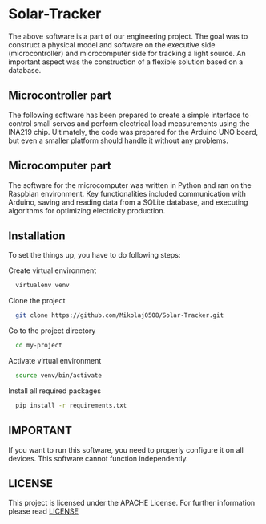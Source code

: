 # Solar-Tracker

The above software is a part of our engineering project. The goal was to construct a physical model and software on the executive side (microcontroller) and microcomputer side for tracking a light source. An important aspect was the construction of a flexible solution based on a database.

## Microcontroller part

The following software has been prepared to create a simple interface to control small servos and perform electrical load measurements using the INA219 chip. 
Ultimately, the code was prepared for the Arduino UNO board, but even a smaller platform should handle it without any problems.

## Microcomputer part

The software for the microcomputer was written in Python and ran on the Raspbian environment. Key functionalities included communication with Arduino, saving and reading data from a SQLite database, and executing algorithms for optimizing electricity production.

## Installation

To set the things up, you have to do following steps:

Create virtual environment
```bash
  virtualenv venv
```

Clone the project

```bash
  git clone https://github.com/Mikolaj0508/Solar-Tracker.git
```

Go to the project directory

```bash
  cd my-project
```
Activate virtual environment

```bash
  source venv/bin/activate
```

Install all required packages

```bash
  pip install -r requirements.txt
```

## IMPORTANT

If you want to run this software, you need to properly configure it on all devices. This software cannot function independently.

## LICENSE

This project is licensed under the APACHE License. For further information please read [LICENSE](LICENSE.MD)
